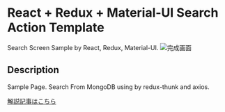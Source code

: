 React + Redux + Material-UI Search Action Template
====
Search Screen Sample by React, Redux, Material-UI.
![完成画面](http://xiao-ctrl-y.com/blog/wp-content/uploads/2016/07/スクリーンショット-2016-07-04-15.06.18.png)

## Description
Sample Page. Search From MongoDB using by redux-thunk and axios.

[解説記事はこちら](http://xiao-ctrl-y.com/2016/06/27/react-redux-begin-1/)

